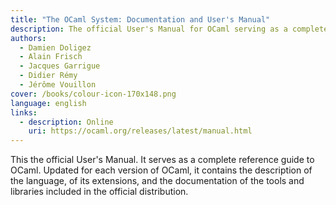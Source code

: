```yaml
---
title: "The OCaml System: Documentation and User's Manual"
description: The official User's Manual for OCaml serving as a complete reference guide
authors:
  - Damien Doligez
  - Alain Frisch
  - Jacques Garrigue
  - Didier Rémy
  - Jérôme Vouillon
cover: /books/colour-icon-170x148.png
language: english
links:
  - description: Online
    uri: https://ocaml.org/releases/latest/manual.html
---
```


This the official User's Manual. It serves as a complete reference guide
to OCaml. Updated for each version of OCaml, it contains the description
of the language, of its extensions, and the documentation of the tools
and libraries included in the official distribution.
